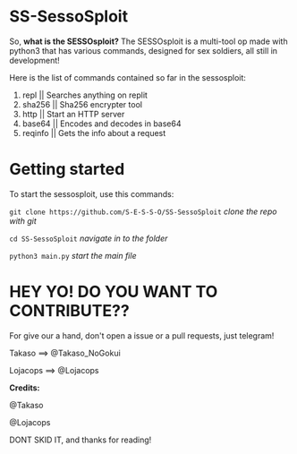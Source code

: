 # SS-SessoSploit

So, **what is the SESSOsploit?**
The SESSOsploit is a multi-tool op made with python3 that has various commands, designed for sex soldiers, all still in development!

Here is the list of commands contained so far in the sessosploit:
1) repl || Searches anything on replit
2) sha256 || Sha256 encrypter tool
3) http || Start an HTTP server
4) base64 || Encodes and decodes in base64
5) reqinfo || Gets the info about a request

# Getting started

To start the sessosploit, use this commands:

`git clone https://github.com/S-E-S-S-O/SS-SessoSploit` _clone the repo with git_

`cd SS-SessoSploit` _navigate in to the folder_

`python3 main.py` _start the main file_

# HEY YO! DO YOU WANT TO CONTRIBUTE??
For give our a hand, don't open a issue or a pull requests, just telegram!

Takaso ==> @Takaso_NoGokui

Lojacops ==> @Lojacops

**Credits:**

@Takaso

@Lojacops

DONT SKID IT, and thanks for reading!
